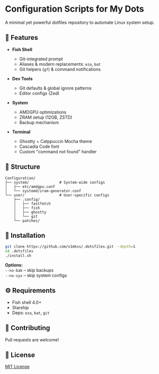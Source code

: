 # Configuration Scripts for My Dots

A minimal yet powerful dotfiles repository to automate Linux system setup.

## 🌟 Features

- **Fish Shell**
  - Git-integrated prompt
  - Aliases & modern replacements: `eza`, `bat`
  - Git helpers (`gf`) & command notifications

- **Dev Tools**
  - Git defaults & global ignore patterns
  - Editor configs (Zed)

- **System**
  - AMDGPU optimizations
  - ZRAM setup (12GB, ZSTD)
  - Backup mechanism

- **Terminal**
  - Ghostty + Catppuccin Mocha theme
  - Cascadia Code font
  - Custom "command not found" handler

## 📁 Structure

```
Configuration/
├── system/              # System-wide configs
│   ├── etc/amdgpu.conf
│   └── systemd/zram-generator.conf
└── user/                # User-specific configs
    ├── .config/
    │   ├── fastfetch
    │   ├── fish
    │   ├── ghostty
    │   └── git
    └── patches/
```

## 🚀 Installation

```bash
git clone https://github.com/v1mkss/.dotsfiles.git --depth=1
cd .dotsfiles
./install.sh
```

**Options:**  
`--no-bak` – skip backups  
`--no-sys` – skip system configs

## ⚙️ Requirements

- Fish shell 4.0+
- Starship
- Deps: `eza`, `bat`, `git`

## 🤝 Contributing
Pull requests are welcome!

## 📝 License

[MIT License](./LICENSE)
